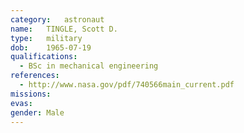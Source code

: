 ```yaml
---
category:	astronaut
name:	TINGLE, Scott D.
type:	military
dob:	1965-07-19
qualifications:
  - BSc in mechanical engineering
references:
  - http://www.nasa.gov/pdf/740566main_current.pdf
missions:
evas:
gender:	Male
---
```

